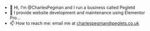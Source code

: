 - 👋 Hi, I’m @CharlesPegman and I run a business called Pegletd
- 👀 I provide website development and maintenance using Elementor Pro...
- 📫 How to reach me: email me at charlespegman@peglets.co.uk

<!---
CharlesPegman/CharlesPegman is a ✨ special ✨ repository because its `README.md` (this file) appears on your GitHub profile.
You can click the Preview link to take a look at your changes.
--->
